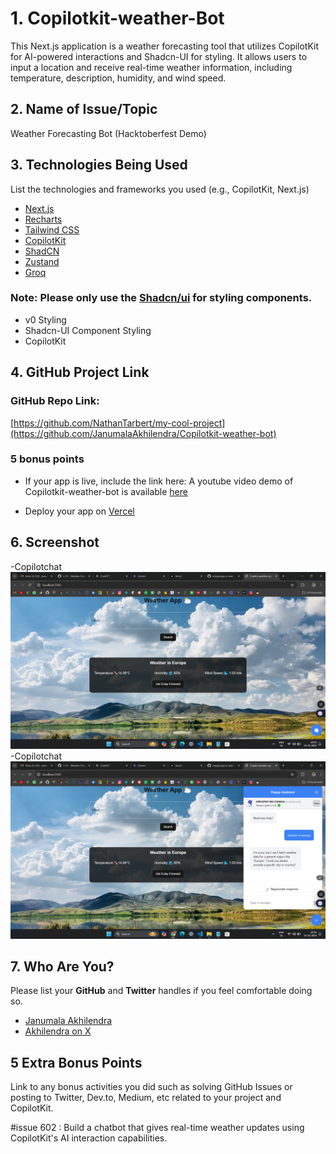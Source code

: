 
# 1. Copilotkit-weather-Bot
This Next.js application is a weather forecasting tool that utilizes CopilotKit for
AI-powered interactions and Shadcn-UI for styling. It allows users to input a location and receive 
real-time weather information, including temperature, description, humidity, and wind speed.

## 2. Name of Issue/Topic

Weather Forecasting Bot (Hacktoberfest Demo)

## 3. Technologies Being Used

List the technologies and frameworks you used (e.g., CopilotKit, Next.js)
- [Next.js](https://nextjs.org)
- [Recharts](https://recharts.org)
- [Tailwind CSS](https://tailwindcss.com)
- [CopilotKit](https://copilotkit.ai)
- [ShadCN](https://ui.shadcn.com)
- [Zustand](https://zustand.docs.pmnd.rs)
- [Groq](https://groq.com)

### Note: Please only use the [Shadcn/ui]([https://v0.dev/docs](https://ui.shadcn.com/docs/installation)) for styling components.

- v0 Styling
- Shadcn-UI Component Styling
- CopilotKit

## 4. GitHub Project Link

### GitHub Repo Link: 
[https://github.com/NathanTarbert/my-cool-project](https://github.com/JanumalaAkhilendra/Copilotkit-weather-bot)

### 5 bonus points

- If your app is live, include the link here:
A youtube video demo of Copilotkit-weather-bot is available [here](https://youtu.be/F2wiIcNrwOg)

- Deploy your app on [Vercel](https://vercel.com/new)

## 6. Screenshot

-Copilotchat
![Screenshot (384).png](https://github.com/JanumalaAkhilendra/Akfirstproject/blob/main/Screenshot%20(384).png)
-Copilotchat
![Screenshot (383).png](https://github.com/JanumalaAkhilendra/Akfirstproject/blob/main/Screenshot%20(383).png)

## 7. Who Are You?

Please list your **GitHub** and **Twitter** handles if you feel comfortable doing so. 

- [Janumala Akhilendra](https://github.com/JanumalaAkhilendra)
- [Akhilendra on X](https://x.com/Akhilendra_01)

## 5 Extra Bonus Points
Link to any bonus activities you did such as solving GitHub Issues or posting to Twitter, Dev.to, Medium, etc related to your project and CopilotKit.


#issue 602 : Build a chatbot that gives real-time weather updates using CopilotKit's AI interaction capabilities.
